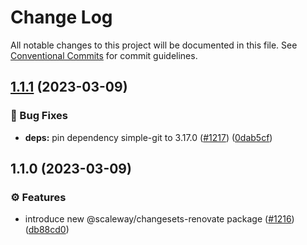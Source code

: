 # Change Log

All notable changes to this project will be documented in this file.
See [Conventional Commits](https://conventionalcommits.org) for commit guidelines.

## [1.1.1](https://github.com/scaleway/scaleway-lib/compare/@scaleway/changesets-renovate@1.1.0...@scaleway/changesets-renovate@1.1.1) (2023-03-09)


### :bug: Bug Fixes

* **deps:** pin dependency simple-git to 3.17.0 ([#1217](https://github.com/scaleway/scaleway-lib/issues/1217)) ([0dab5cf](https://github.com/scaleway/scaleway-lib/commit/0dab5cfd184991906c246c44fba50c49b18cde7b))



## 1.1.0 (2023-03-09)


### :gear: Features

* introduce new @scaleway/changesets-renovate package ([#1216](https://github.com/scaleway/scaleway-lib/issues/1216)) ([db88cd0](https://github.com/scaleway/scaleway-lib/commit/db88cd04970fa234a1fb83b5f6f18f2dbbb3c635))
